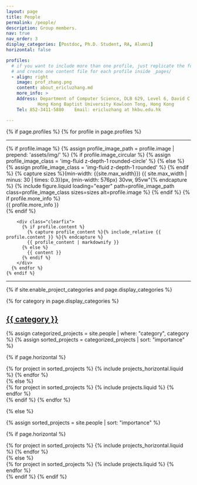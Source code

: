 ```yaml
---
layout: page
title: People
permalink: /people/
description: Group members.
nav: true
nav_order: 3
display_categories: [Postdoc, Ph.D. Student, RA, Alumni]
horizontal: false

profiles:
  # if you want to include more than one profile, just replicate the following block
  # and create one content file for each profile inside _pages/
  - align: right
    image: prof_zhang.png
    content: about_ericluzhang.md
    more_info: >
    Address: Department of Computer Science, DLB 629, Level 6, David C. Lam Building Shaw Campus, 
            Hong Kong Baptist University Kowloon Tong, Hong Kong
    Tel: 852-3411-5880    Email: ericluzhang at hkbu.edu.hk

---
```


<!-- pages/people.md -->

<div class="people">
{% if page.profiles %}
      {% for profile in page.profiles %}
        <hr>
        <div class="profile float-{% if profile.align == 'left' %}left{% else %}right{% endif %}">
          {% if profile.image %}
            {% assign profile_image_path = profile.image | prepend: 'assets/img/' %}
            {% if profile.image_circular %}
              {% assign profile_image_class = 'img-fluid z-depth-1 rounded-circle' %}
            {% else %}
              {% assign profile_image_class = 'img-fluid z-depth-1 rounded' %}
            {% endif %}
            {% capture sizes %}(min-width: {{site.max_width}}) {{ site.max_width | minus: 30 | times: 0.3}}px, (min-width: 576px) 30vw, 95vw"{% endcapture %}
            {% include figure.liquid loading="eager" path=profile_image_path class=profile_image_class sizes=sizes alt=profile.image %}
          {% endif %}
          {% if profile.more_info %}
            <div class="more-info">{{ profile.more_info }}</div>
          {% endif %}
        </div>

        <div class="clearfix">
          {% if profile.content %}
            {% capture profile_content %}{% include_relative {{ profile.content }} %}{% endcapture %}
            {{ profile_content | markdownify }}
          {% else %}
            {{ content }}
          {% endif %}
        </div>
      {% endfor %}
    {% endif %}

<hr>

{% if site.enable_project_categories and page.display_categories %}
  <!-- Display categorized projects -->
  {% for category in page.display_categories %}
  <a id="{{ category }}" href=".#{{ category }}">
    <h2 class="category">{{ category }}</h2>
  </a>
  {% assign categorized_projects = site.people | where: "category", category %}
  {% assign sorted_projects = categorized_projects | sort: "importance" %}
  <!-- Generate cards for each project -->
  {% if page.horizontal %}
  <div class="container">
    <div class="row row-cols-1 row-cols-md-2">
    {% for project in sorted_projects %}
      {% include projects_horizontal.liquid %}
    {% endfor %}
    </div>
  </div>
  {% else %}
  <div class="row row-cols-1 row-cols-md-3">
    {% for project in sorted_projects %}
      {% include projects.liquid %}
    {% endfor %}
  </div>
  {% endif %}
  {% endfor %}

{% else %}

<!-- Display projects without categories -->

{% assign sorted_projects = site.people | sort: "importance" %}

  <!-- Generate cards for each project -->

{% if page.horizontal %}

  <div class="container">
    <div class="row row-cols-1 row-cols-md-2">
    {% for project in sorted_projects %}
      {% include projects_horizontal.liquid %}
    {% endfor %}
    </div>
  </div>
  {% else %}
  <div class="row row-cols-1 row-cols-md-3">
    {% for project in sorted_projects %}
      {% include projects.liquid %}
    {% endfor %}
  </div>
  {% endif %}
{% endif %}
</div>
